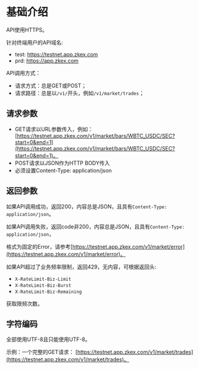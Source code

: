 # 基础介绍

API使用HTTPS。

针对终端用户的API域名:

- test: https://testnet.app.zkex.com
- prd: https://app.zkex.com

API调用方式：

- 请求方式：总是GET或POST；
- 请求路径：总是以`/v1/`开头，例如`/v1/market/trades`；

## 请求参数

- GET请求以URL参数传入，例如：[https://testnet.app.zkex.com/v1/market/bars/WBTC_USDC/SEC?start=0&end=1](https://testnet.app.zkex.com/v1/market/bars/WBTC_USDC/SEC?start=0&end=1)。
- POST请求以JSON作为HTTP BODY传入
- 必须设置Content-Type: application/json

## 返回参数

如果API调用成功，返回200，内容总是JSON，且具有`Content-Type: application/json`。

如果API调用失败，返回code非200，内容总是JSON，且具有`Content-Type: application/json`，

格式为固定的Error，请参考[https://testnet.app.zkex.com/v1/market/error](https://testnet.app.zkex.com/v1/market/error)。

如果API超过了业务频率限制，返回429，无内容，可根据返回头:

- `X-RateLimit-Biz-Limit`
- `X-RateLimit-Biz-Burst`
- `X-RateLimit-Biz-Remaining`

获取限频次数。

## 字符编码

全部使用UTF-8且只能使用UTF-8。

示例：一个完整的GET请求：
[https://testnet.app.zkex.com/v1/market/trades](https://testnet.app.zkex.com/v1/market/trades)。

